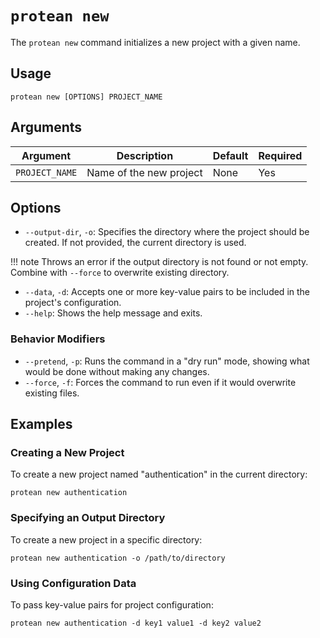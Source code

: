 
# `protean new`

The `protean new` command initializes a new project with a given name. 

## Usage

```shell
protean new [OPTIONS] PROJECT_NAME
```

## Arguments

| Argument       | Description             | Default | Required |
|----------------|-------------------------|---------|----------|
| `PROJECT_NAME` | Name of the new project | None    | Yes      |

## Options

- `--output-dir`, `-o`: Specifies the directory where the project should be 
created. If not provided, the current directory is used.

!!! note
    Throws an error if the output directory is not found or not empty.
    Combine with `--force` to overwrite existing directory.

- `--data`, `-d`: Accepts one or more key-value pairs to be included in
the project's configuration.
- `--help`: Shows the help message and exits.

### Behavior Modifiers

- `--pretend`, `-p`: Runs the command in a "dry run" mode, showing what
would be done without making any changes.
- `--force`, `-f`: Forces the command to run even if it would overwrite
existing files.

## Examples

### Creating a New Project

To create a new project named "authentication" in the current directory:

```shell
protean new authentication
```

### Specifying an Output Directory

To create a new project in a specific directory:

```shell
protean new authentication -o /path/to/directory
```

### Using Configuration Data

To pass key-value pairs for project configuration:

```shell
protean new authentication -d key1 value1 -d key2 value2
```